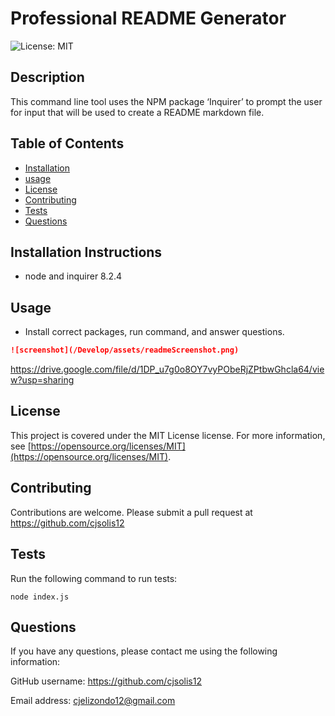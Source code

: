 
   # Professional README Generator
![License: MIT](https://img.shields.io/badge/License-MIT-yellow.svg)
 

   ## Description
   This command line tool uses the NPM package ‘Inquirer’ to prompt the user for input that will be used to create a README markdown file.
 
   ## Table of Contents 
   - [Installation](#installation)
   - [usage](#usage)
   - [License](#license)
   - [Contributing](#contributing)
   - [Tests](#tests)
   - [Questions](#questions)
 

   ## Installation Instructions
   - node and inquirer 8.2.4
 

   ## Usage
   - Install correct packages, run command, and answer questions.
  
   ```md
   ![screenshot](/Develop/assets/readmeScreenshot.png)
   ```
 
   https://drive.google.com/file/d/1DP_u7g0o8OY7vyPObeRjZPtbwGhcla64/view?usp=sharing
   
   ## License
This project is covered under the MIT License license.
     For more information, see [https://opensource.org/licenses/MIT](https://opensource.org/licenses/MIT).

 

   ## Contributing
   Contributions are welcome. 
   Please submit a pull request at https://github.com/cjsolis12
 
   
   ## Tests
   Run the following command to run tests:
   ```
   node index.js
   ```
   
 
   ## Questions
   If you have any questions, please contact me using the following information:
 
   GitHub username: https://github.com/cjsolis12
 
   Email address: cjelizondo12@gmail.com
 
